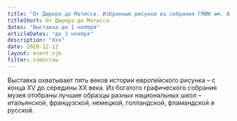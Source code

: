 ```yaml
---
title: "От Дюрера до Матисса. Избранные рисунки из собрания ГМИИ им. А.С. Пушкина"
titleShort: От Дюрера до Матисса
dates: "Выставка до 1 ноября"
articleDates: "до 1 ноября"
description: "Xxx"
date: 2020-12-12
layout: event.njk
filter: tomorrow
---
```


Выставка охватывает пять веков истории европейского рисунка – с конца XV до середины XX века. Из богатого графического собрания музея отобраны лучшие образцы разных национальных школ – итальянской, французской, немецкой, голландской, фламандской и русской.

